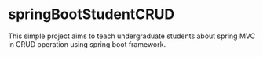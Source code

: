 # springBootStudentCRUD
This simple project aims to teach undergraduate students about spring MVC in CRUD operation using spring boot framework.
